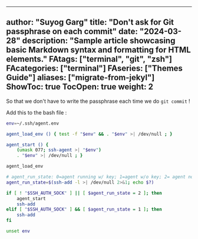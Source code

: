 
---
author: "Suyog Garg"
title: "Don't ask for Git passphrase on each commit"
date: "2024-03-28"
description: "Sample article showcasing basic Markdown syntax and formatting for HTML elements."
FAtags: ["terminal", "git", "zsh"]
FAcategories: ["terminal"]
FAseries: ["Themes Guide"]
aliases: ["migrate-from-jekyl"]
ShowToc: true
TocOpen: true
weight: 2
---

So that we don't have to write the passphrase each time we do `git commit` !

Add this to the bash file :

```bash
env=~/.ssh/agent.env

agent_load_env () { test -f "$env" && . "$env" >| /dev/null ; }

agent_start () {
    (umask 077; ssh-agent >| "$env")
    . "$env" >| /dev/null ; }

agent_load_env

# agent_run_state: 0=agent running w/ key; 1=agent w/o key; 2= agent not running
agent_run_state=$(ssh-add -l >| /dev/null 2>&1; echo $?)

if [ ! "$SSH_AUTH_SOCK" ] || [ $agent_run_state = 2 ]; then
    agent_start
    ssh-add
elif [ "$SSH_AUTH_SOCK" ] && [ $agent_run_state = 1 ]; then
    ssh-add
fi

unset env
```